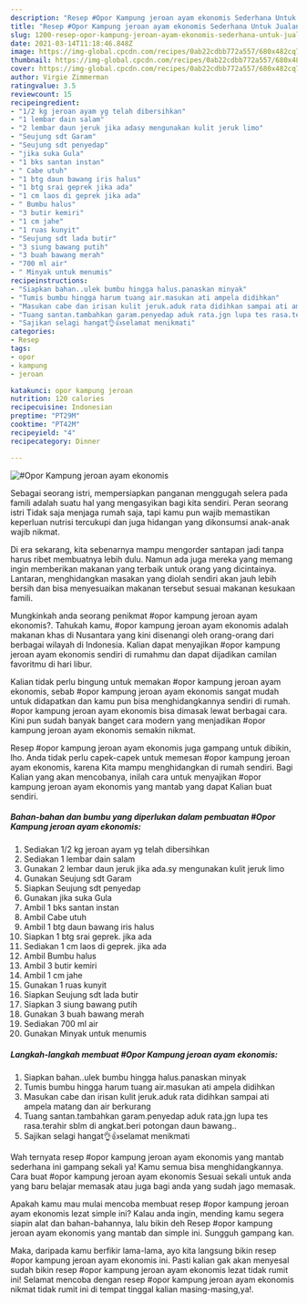 ```yaml
---
description: "Resep #Opor Kampung jeroan ayam ekonomis Sederhana Untuk Jualan"
title: "Resep #Opor Kampung jeroan ayam ekonomis Sederhana Untuk Jualan"
slug: 1200-resep-opor-kampung-jeroan-ayam-ekonomis-sederhana-untuk-jualan
date: 2021-03-14T11:18:46.848Z
image: https://img-global.cpcdn.com/recipes/0ab22cdbb772a557/680x482cq70/opor-kampung-jeroan-ayam-ekonomis-foto-resep-utama.jpg
thumbnail: https://img-global.cpcdn.com/recipes/0ab22cdbb772a557/680x482cq70/opor-kampung-jeroan-ayam-ekonomis-foto-resep-utama.jpg
cover: https://img-global.cpcdn.com/recipes/0ab22cdbb772a557/680x482cq70/opor-kampung-jeroan-ayam-ekonomis-foto-resep-utama.jpg
author: Virgie Zimmerman
ratingvalue: 3.5
reviewcount: 15
recipeingredient:
- "1/2 kg jeroan ayam yg telah dibersihkan"
- "1 lembar dain salam"
- "2 lembar daun jeruk jika adasy mengunakan kulit jeruk limo"
- "Seujung sdt Garam"
- "Seujung sdt penyedap"
- "jika suka Gula"
- "1 bks santan instan"
- " Cabe utuh"
- "1 btg daun bawang iris halus"
- "1 btg srai geprek jika ada"
- "1 cm laos di geprek jika ada"
- " Bumbu halus"
- "3 butir kemiri"
- "1 cm jahe"
- "1 ruas kunyit"
- "Seujung sdt lada butir"
- "3 siung bawang putih"
- "3 buah bawang merah"
- "700 ml air"
- " Minyak untuk menumis"
recipeinstructions:
- "Siapkan bahan..ulek bumbu hingga halus.panaskan minyak"
- "Tumis bumbu hingga harum tuang air.masukan ati ampela didihkan"
- "Masukan cabe dan irisan kulit jeruk.aduk rata didihkan sampai ati ampela matang dan air berkurang"
- "Tuang santan.tambahkan garam.penyedap aduk rata.jgn lupa tes rasa.terahir sblm di angkat.beri potongan daun bawang.."
- "Sajikan selagi hangat👌👍selamat menikmati"
categories:
- Resep
tags:
- opor
- kampung
- jeroan

katakunci: opor kampung jeroan 
nutrition: 120 calories
recipecuisine: Indonesian
preptime: "PT29M"
cooktime: "PT42M"
recipeyield: "4"
recipecategory: Dinner

---
```



![#Opor Kampung jeroan ayam ekonomis](https://img-global.cpcdn.com/recipes/0ab22cdbb772a557/680x482cq70/opor-kampung-jeroan-ayam-ekonomis-foto-resep-utama.jpg)

Sebagai seorang istri, mempersiapkan panganan menggugah selera pada famili adalah suatu hal yang mengasyikan bagi kita sendiri. Peran seorang istri Tidak saja menjaga rumah saja, tapi kamu pun wajib memastikan keperluan nutrisi tercukupi dan juga hidangan yang dikonsumsi anak-anak wajib nikmat.

Di era  sekarang, kita sebenarnya mampu mengorder santapan jadi tanpa harus ribet membuatnya lebih dulu. Namun ada juga mereka yang memang ingin memberikan makanan yang terbaik untuk orang yang dicintainya. Lantaran, menghidangkan masakan yang diolah sendiri akan jauh lebih bersih dan bisa menyesuaikan makanan tersebut sesuai makanan kesukaan famili. 



Mungkinkah anda seorang penikmat #opor kampung jeroan ayam ekonomis?. Tahukah kamu, #opor kampung jeroan ayam ekonomis adalah makanan khas di Nusantara yang kini disenangi oleh orang-orang dari berbagai wilayah di Indonesia. Kalian dapat menyajikan #opor kampung jeroan ayam ekonomis sendiri di rumahmu dan dapat dijadikan camilan favoritmu di hari libur.

Kalian tidak perlu bingung untuk memakan #opor kampung jeroan ayam ekonomis, sebab #opor kampung jeroan ayam ekonomis sangat mudah untuk didapatkan dan kamu pun bisa menghidangkannya sendiri di rumah. #opor kampung jeroan ayam ekonomis bisa dimasak lewat berbagai cara. Kini pun sudah banyak banget cara modern yang menjadikan #opor kampung jeroan ayam ekonomis semakin nikmat.

Resep #opor kampung jeroan ayam ekonomis juga gampang untuk dibikin, lho. Anda tidak perlu capek-capek untuk memesan #opor kampung jeroan ayam ekonomis, karena Kita mampu menghidangkan di rumah sendiri. Bagi Kalian yang akan mencobanya, inilah cara untuk menyajikan #opor kampung jeroan ayam ekonomis yang mantab yang dapat Kalian buat sendiri.

<!--inarticleads1-->

##### Bahan-bahan dan bumbu yang diperlukan dalam pembuatan #Opor Kampung jeroan ayam ekonomis:

1. Sediakan 1/2 kg jeroan ayam yg telah dibersihkan
1. Sediakan 1 lembar dain salam
1. Gunakan 2 lembar daun jeruk jika ada.sy mengunakan kulit jeruk limo
1. Gunakan Seujung sdt Garam
1. Siapkan Seujung sdt penyedap
1. Gunakan jika suka Gula
1. Ambil 1 bks santan instan
1. Ambil  Cabe utuh
1. Ambil 1 btg daun bawang iris halus
1. Siapkan 1 btg srai geprek. jika ada
1. Sediakan 1 cm laos di geprek. jika ada
1. Ambil  Bumbu halus
1. Ambil 3 butir kemiri
1. Ambil 1 cm jahe
1. Gunakan 1 ruas kunyit
1. Siapkan Seujung sdt lada butir
1. Siapkan 3 siung bawang putih
1. Gunakan 3 buah bawang merah
1. Sediakan 700 ml air
1. Gunakan  Minyak untuk menumis




<!--inarticleads2-->

##### Langkah-langkah membuat #Opor Kampung jeroan ayam ekonomis:

1. Siapkan bahan..ulek bumbu hingga halus.panaskan minyak
1. Tumis bumbu hingga harum tuang air.masukan ati ampela didihkan
1. Masukan cabe dan irisan kulit jeruk.aduk rata didihkan sampai ati ampela matang dan air berkurang
1. Tuang santan.tambahkan garam.penyedap aduk rata.jgn lupa tes rasa.terahir sblm di angkat.beri potongan daun bawang..
1. Sajikan selagi hangat👌👍selamat menikmati




Wah ternyata resep #opor kampung jeroan ayam ekonomis yang mantab sederhana ini gampang sekali ya! Kamu semua bisa menghidangkannya. Cara buat #opor kampung jeroan ayam ekonomis Sesuai sekali untuk anda yang baru belajar memasak atau juga bagi anda yang sudah jago memasak.

Apakah kamu mau mulai mencoba membuat resep #opor kampung jeroan ayam ekonomis lezat simple ini? Kalau anda ingin, mending kamu segera siapin alat dan bahan-bahannya, lalu bikin deh Resep #opor kampung jeroan ayam ekonomis yang mantab dan simple ini. Sungguh gampang kan. 

Maka, daripada kamu berfikir lama-lama, ayo kita langsung bikin resep #opor kampung jeroan ayam ekonomis ini. Pasti kalian gak akan menyesal sudah bikin resep #opor kampung jeroan ayam ekonomis lezat tidak rumit ini! Selamat mencoba dengan resep #opor kampung jeroan ayam ekonomis nikmat tidak rumit ini di tempat tinggal kalian masing-masing,ya!.

